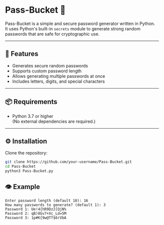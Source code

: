 # Pass-Bucket 🔐

Pass-Bucket is a simple and secure password generator written in Python.  
It uses Python's built-in `secrets` module to generate strong random passwords that are safe for cryptographic use.

---

## 🚀 Features
- Generates secure random passwords
- Supports custom password length
- Allows generating multiple passwords at once
- Includes letters, digits, and special characters

---

## 📦 Requirements
- Python 3.7 or higher  
(No external dependencies are required.)

---

## ⚙️ Installation
Clone the repository:
```bash
git clone https://github.com/your-username/Pass-Bucket.git
cd Pass-Bucket
python3 Pass-Bucket.py
```


## 👁 Example
```
Enter password length (default 10): 16
How many passwords to generate? (default 1): 3
Password 1: Ue!4{hR9Dz2[QjN%
Password 2: qB)8Gv7+Xc_Ld=5M
Password 3: 1p#K{9w@Tf$6rVbA
```

